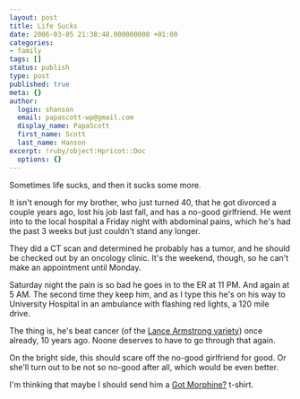 ```yaml
---
layout: post
title: Life Sucks
date: 2006-03-05 21:38:48.000000000 +01:00
categories:
- family
tags: []
status: publish
type: post
published: true
meta: {}
author:
  login: shanson
  email: papascott-wp@gmail.com
  display_name: PapaScott
  first_name: Scott
  last_name: Hanson
excerpt: !ruby/object:Hpricot::Doc
  options: {}
---
```

<p>Sometimes life sucks, and then it sucks some more.</p>
<p>It isn't enough for my brother, who just turned 40, that he got divorced a couple years ago, lost his job last fall, and has a no-good girlfriend. He went into to the local hospital a Friday night with abdominal pains, which he's had the past 3 weeks but just couldn't stand any longer. </p>
<p>They did a CT scan and determined he probably has a tumor, and he should be checked out by an oncology clinic. It's the weekend, though, so he can't make an appointment until Monday.</p>
<p>Saturday night the pain is so bad he goes in to the ER at 11 PM. And again at 5 AM. The second time they keep him, and as I type this he's on his way to University Hospital in an ambulance with flashing red lights, a 120 mile drive.</p>
<p>The thing is, he's beat cancer (of the <a href="http://www.livestrong.org/">Lance Armstrong variety</a>) once already, 10 years ago. Noone deserves to have to go through that again.</p>
<p>On the bright side, this should scare off the no-good girlfriend for good. Or she'll turn out to be not so no-good after all, which would be even better. </p>
<p>I'm thinking that maybe I should send him a <a href="http://www.cafepress.com/medtees/707993">Got Morphine?</a> t-shirt.</p>
